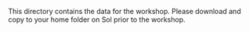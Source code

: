 This directory contains the data for the workshop. Please download and copy to your home folder on Sol prior to the workshop. 

